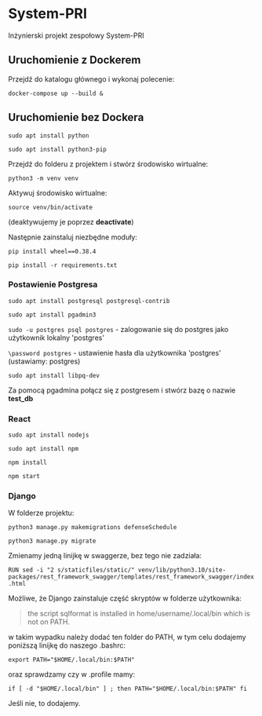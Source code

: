 # System-PRI

Inżynierski projekt zespołowy System-PRI

## Uruchomienie z Dockerem

Przejdź do katalogu głównego i wykonaj polecenie:

`docker-compose up --build &`

## Uruchomienie bez Dockera

`sudo apt install python`

`sudo apt install python3-pip`

Przejdź do folderu z projektem i stwórz środowisko wirtualne:

`python3 -m venv venv`

Aktywuj środowisko wirtualne:

`source venv/bin/activate`

(deaktywujemy je poprzez **deactivate**)

Następnie zainstaluj niezbędne moduły:

`pip install wheel==0.38.4`

`pip install -r requirements.txt`

### Postawienie Postgresa

`sudo apt install postgresql postgresql-contrib`

`sudo apt install pgadmin3`

`sudo -u postgres psql postgres` - zalogowanie się do postgres jako użytkownik lokalny 'postgres'

`\password postgres` - ustawienie hasła dla użytkownika 'postgres' (ustawiamy: postgres)

`sudo apt install libpq-dev`

Za pomocą pgadmina połącz się z postgresem i stwórz bazę o nazwie **test_db**

### React

`sudo apt install nodejs`

`sudo apt install npm`

`npm install`

`npm start`

### Django

W folderze projektu:

`python3 manage.py makemigrations defenseSchedule`

`python3 manage.py migrate`

Zmienamy jedną linijkę w swaggerze, bez tego nie zadziała:

`RUN sed -i "2 s/staticfiles/static/" venv/lib/python3.10/site-packages/rest_framework_swagger/templates/rest_framework_swagger/index.html`

Możliwe, że Django zainstaluje część skryptów w folderze użytkownika:

>the script sqlformat is installed in home/username/.local/bin which is not on PATH.

w takim wypadku należy dodać ten folder do PATH, w tym celu dodajemy poniższą linijkę do naszego .bashrc:

`export PATH="$HOME/.local/bin:$PATH"`

oraz sprawdzamy czy w .profile mamy:

`if [ -d "$HOME/.local/bin" ] ; then
    PATH="$HOME/.local/bin:$PATH"
fi`

Jeśli nie, to dodajemy.